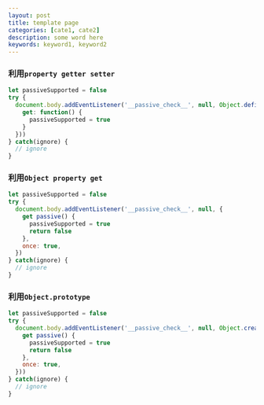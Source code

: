 ```yaml
---
layout: post
title: template page
categories: [cate1, cate2]
description: some word here
keywords: keyword1, keyword2
---
```


### 利用`property getter setter`

```javascript
let passiveSupported = false
try {
  document.body.addEventListener('__passive_check__', null, Object.defineProperty(Object.create(null), 'passive', {
    get: function() {
      passiveSupported = true
    }
  }))
} catch(ignore) {
  // ignore
}
```

### 利用`Object property get`

```javascript
let passiveSupported = false
try {
  document.body.addEventListener('__passive_check__', null, {
    get passive() {
      passiveSupported = true
      return false
    },
    once: true,
  })
} catch(ignore) {
  // ignore
}
```

### 利用`Object.prototype`

```javascript
let passiveSupported = false
try {
  document.body.addEventListener('__passive_check__', null, Object.create({
    get passive() {
      passiveSupported = true
      return false
    },
    once: true,
  }))
} catch(ignore) {
  // ignore
}
```